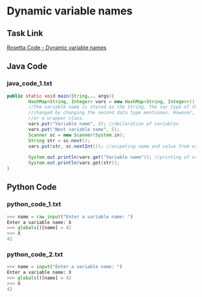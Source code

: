 # Dynamic variable names

## Task Link
[Rosetta Code - Dynamic variable names](https://rosettacode.org/wiki/Dynamic_variable_names)

## Java Code
### java_code_1.txt
```java
public static void main(String... args){
        HashMap<String, Integer> vars = new HashMap<String, Integer>();
        //The variable name is stored as the String. The var type of the variable can be
        //changed by changing the second data type mentiones. However, it must be an object
        //or a wrapper class.
        vars.put("Variable name", 3); //declaration of variables
        vars.put("Next variable name", 5);
        Scanner sc = new Scanner(System.in);
        String str = sc.next();
        vars.put(str, sc.nextInt()); //accpeting name and value from user
        
        System.out.println(vars.get("Variable name")); //printing of values
        System.out.println(vars.get(str));
}

```

## Python Code
### python_code_1.txt
```python
>>> name = raw_input("Enter a variable name: ")
Enter a variable name: X
>>> globals()[name] = 42
>>> X
42

```

### python_code_2.txt
```python
>>> name = input("Enter a variable name: ")
Enter a variable name: X
>>> globals()[name] = 42
>>> X
42

```

